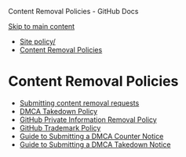 Content Removal Policies - GitHub Docs

[Skip to main content](#main-content)

* [Site policy/](/en/site-policy)
* [Content Removal Policies](/en/site-policy/content-removal-policies)

Content Removal Policies
==========

* [Submitting content removal requests](/en/site-policy/content-removal-policies/submitting-content-removal-requests)
* [DMCA Takedown Policy](/en/site-policy/content-removal-policies/dmca-takedown-policy)
* [GitHub Private Information Removal Policy](/en/site-policy/content-removal-policies/github-private-information-removal-policy)
* [GitHub Trademark Policy](/en/site-policy/content-removal-policies/github-trademark-policy)
* [Guide to Submitting a DMCA Counter Notice](/en/site-policy/content-removal-policies/guide-to-submitting-a-dmca-counter-notice)
* [Guide to Submitting a DMCA Takedown Notice](/en/site-policy/content-removal-policies/guide-to-submitting-a-dmca-takedown-notice)
